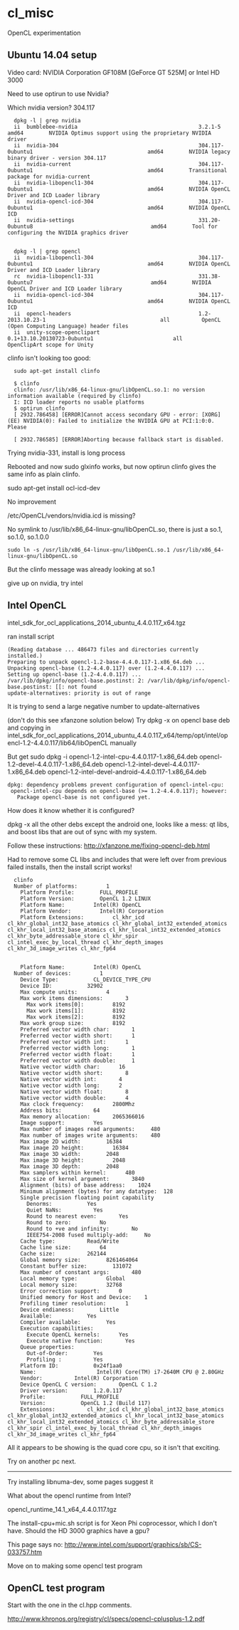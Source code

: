 cl_misc
=======

OpenCL experimentation

Ubuntu 14.04 setup
------------------


Video card:
NVIDIA Corporation GF108M [GeForce GT 525M]
or Intel HD 3000

Need to use optirun to use Nvidia?

Which nvidia version?  304.117
```
  dpkg -l | grep nvidia
  ii  bumblebee-nvidia                                      3.2.1-5                                             amd64        NVIDIA Optimus support using the proprietary NVIDIA driver
  ii  nvidia-304                                            304.117-0ubuntu1                                    amd64        NVIDIA legacy binary driver - version 304.117
  ii  nvidia-current                                        304.117-0ubuntu1                                    amd64        Transitional package for nvidia-current
  ii  nvidia-libopencl1-304                                 304.117-0ubuntu1                                    amd64        NVIDIA OpenCL Driver and ICD Loader library
  ii  nvidia-opencl-icd-304                                 304.117-0ubuntu1                                    amd64        NVIDIA OpenCL ICD
  ii  nvidia-settings                                       331.20-0ubuntu8                                     amd64        Tool for configuring the NVIDIA graphics driver

  
  dpkg -l | grep opencl
  ii  nvidia-libopencl1-304                                 304.117-0ubuntu1                                    amd64        NVIDIA OpenCL Driver and ICD Loader library
  rc  nvidia-libopencl1-331                                 331.38-0ubuntu7                                     amd64        NVIDIA OpenCL Driver and ICD Loader library
  ii  nvidia-opencl-icd-304                                 304.117-0ubuntu1                                    amd64        NVIDIA OpenCL ICD
  ii  opencl-headers                                        1.2-2013.10.23-1                                    all          OpenCL (Open Computing Language) header files
  ii  unity-scope-openclipart                               0.1+13.10.20130723-0ubuntu1                         all          OpenClipArt scope for Unity
```


clinfo isn't looking too good:

```
  sudo apt-get install clinfo

  $ clinfo
  clinfo: /usr/lib/x86_64-linux-gnu/libOpenCL.so.1: no version information available (required by clinfo)
  I: ICD loader reports no usable platforms
  $ optirun clinfo 
  [ 2932.786458] [ERROR]Cannot access secondary GPU - error: [XORG] (EE) NVIDIA(0): Failed to initialize the NVIDIA GPU at PCI:1:0:0.  Please

  [ 2932.786585] [ERROR]Aborting because fallback start is disabled.
```

Trying nvidia-331, install is long process

Rebooted and now sudo glxinfo works, but now optirun clinfo gives the same info as plain clinfo.

sudo apt-get install ocl-icd-dev

No improvement


/etc/OpenCL/vendors/nvidia.icd is missing?

No symlink to /usr/lib/x86_64-linux-gnu/libOpenCL.so, there is just a so.1, so.1.0, so.1.0.0

```
sudo ln -s /usr/lib/x86_64-linux-gnu/libOpenCL.so.1 /usr/lib/x86_64-linux-gnu/libOpenCL.so
```

But the clinfo message was already looking at so.1

give up on nvidia, try intel

Intel OpenCL
------------


intel_sdk_for_ocl_applications_2014_ubuntu_4.4.0.117_x64.tgz

ran install script

```
(Reading database ... 486473 files and directories currently installed.)
Preparing to unpack opencl-1.2-base-4.4.0.117-1.x86_64.deb ...
Unpacking opencl-base (1.2-4.4.0.117) over (1.2-4.4.0.117) ...
Setting up opencl-base (1.2-4.4.0.117) ...
/var/lib/dpkg/info/opencl-base.postinst: 2: /var/lib/dpkg/info/opencl-base.postinst: [[: not found
update-alternatives: priority is out of range
```

It is trying to send a large negative number to update-alternatives

(don't do this see xfanzone solution below) Try dpkg -x on opencl base deb and copying in intel_sdk_for_ocl_applications_2014_ubuntu_4.4.0.117_x64/temp/opt/intel/opencl-1.2-4.4.0.117/lib64/libOpenCL manually

But get  sudo dpkg -i  opencl-1.2-intel-cpu-4.4.0.117-1.x86_64.deb opencl-1.2-devel-4.4.0.117-1.x86_64.deb opencl-1.2-intel-devel-4.4.0.117-1.x86_64.deb opencl-1.2-intel-devel-android-4.4.0.117-1.x86_64.deb 

```
dpkg: dependency problems prevent configuration of opencl-intel-cpu:
 opencl-intel-cpu depends on opencl-base (>= 1.2-4.4.0.117); however:
   Package opencl-base is not configured yet.
```

How does it know whether it is configured?

dpkg -x all the other debs except the android one, looks like a mess: qt libs, and boost libs that are out of sync with my system.

Follow these instructions:
http://xfanzone.me/fixing-opencl-deb.html

Had to remove some CL libs and includes that were left over from previous failed installs, then the install script works!

```
  clinfo
  Number of platforms:         1
    Platform Profile:        FULL_PROFILE
    Platform Version:        OpenCL 1.2 LINUX
    Platform Name:         Intel(R) OpenCL
    Platform Vendor:         Intel(R) Corporation
    Platform Extensions:         cl_khr_icd cl_khr_global_int32_base_atomics cl_khr_global_int32_extended_atomics cl_khr_local_int32_base_atomics cl_khr_local_int32_extended_atomics cl_khr_byte_addressable_store cl_khr_spir cl_intel_exec_by_local_thread cl_khr_depth_images cl_khr_3d_image_writes cl_khr_fp64 


    Platform Name:         Intel(R) OpenCL
  Number of devices:         1
    Device Type:           CL_DEVICE_TYPE_CPU
    Device ID:           32902
    Max compute units:         4
    Max work items dimensions:       3
      Max work items[0]:         8192
      Max work items[1]:         8192
      Max work items[2]:         8192
    Max work group size:         8192
    Preferred vector width char:       1
    Preferred vector width short:      1
    Preferred vector width int:      1
    Preferred vector width long:       1
    Preferred vector width float:      1
    Preferred vector width double:     1
    Native vector width char:      16
    Native vector width short:       8
    Native vector width int:       4
    Native vector width long:      2
    Native vector width float:       8
    Native vector width double:      4
    Max clock frequency:         2800Mhz
    Address bits:          64
    Max memory allocation:       2065366016
    Image support:         Yes
    Max number of images read arguments:     480
    Max number of images write arguments:    480
    Max image 2D width:        16384
    Max image 2D height:         16384
    Max image 3D width:        2048
    Max image 3D height:         2048
    Max image 3D depth:        2048
    Max samplers within kernel:      480
    Max size of kernel argument:       3840
    Alignment (bits) of base address:    1024
    Minimum alignment (bytes) for any datatype:  128
    Single precision floating point capability
      Denorms:           Yes
      Quiet NaNs:          Yes
      Round to nearest even:       Yes
      Round to zero:         No
      Round to +ve and infinity:       No
      IEEE754-2008 fused multiply-add:     No
    Cache type:          Read/Write
    Cache line size:         64
    Cache size:          262144
    Global memory size:        8261464064
    Constant buffer size:        131072
    Max number of constant args:       480
    Local memory type:         Global
    Local memory size:         32768
    Error correction support:      0
    Unified memory for Host and Device:    1
    Profiling timer resolution:      1
    Device endianess:        Little
    Available:           Yes
    Compiler available:        Yes
    Execution capabilities:        
      Execute OpenCL kernels:      Yes
      Execute native function:       Yes
    Queue properties:        
      Out-of-Order:        Yes
      Profiling :          Yes
    Platform ID:           0x24f1aa0
    Name:                   Intel(R) Core(TM) i7-2640M CPU @ 2.80GHz
    Vendor:          Intel(R) Corporation
    Device OpenCL C version:       OpenCL C 1.2 
    Driver version:        1.2.0.117
    Profile:           FULL_PROFILE
    Version:           OpenCL 1.2 (Build 117)
    Extensions:          cl_khr_icd cl_khr_global_int32_base_atomics cl_khr_global_int32_extended_atomics cl_khr_local_int32_base_atomics cl_khr_local_int32_extended_atomics cl_khr_byte_addressable_store cl_khr_spir cl_intel_exec_by_local_thread cl_khr_depth_images cl_khr_3d_image_writes cl_khr_fp64 
```

All it appears to be showing is the quad core cpu, so it isn't that exciting.

Try on another pc next.


---

Try installing libnuma-dev, some pages suggest it

What about the opencl runtime from Intel?

opencl_runtime_14.1_x64_4.4.0.117.tgz

The install-cpu+mic.sh script is for Xeon Phi coprocessor, which I don't have.  Should the HD 3000 graphics have a gpu?

This page says no:
http://www.intel.com/support/graphics/sb/CS-033757.htm

Move on to making some opencl test program

OpenCL test program
-------------------

Start with the one in the cl.hpp comments.


http://www.khronos.org/registry/cl/specs/opencl-cplusplus-1.2.pdf

